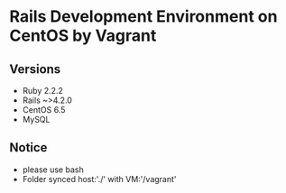 # Rails Development Environment on CentOS by Vagrant

## Versions

- Ruby 2.2.2
- Rails ~>4.2.0
- CentOS 6.5
- MySQL

## Notice

- please use bash
- Folder synced host:'./' with VM:'/vagrant'

